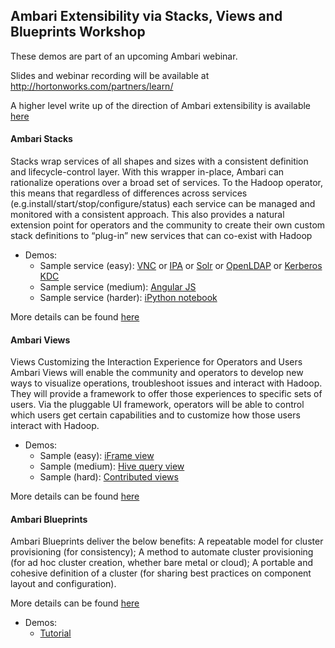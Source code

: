 ## Ambari Extensibility via Stacks, Views and Blueprints Workshop 

These demos are part of an upcoming Ambari webinar.

Slides and webinar recording will be available at http://hortonworks.com/partners/learn/

A higher level write up of the direction of Ambari extensibility is available [here](http://hortonworks.com/blog/future-apache-ambari/)

#### Ambari Stacks 
Stacks wrap services of all shapes and sizes with a consistent definition and lifecycle-control layer. With this wrapper in-place, Ambari can rationalize operations over a broad set of services.
To the Hadoop operator, this means that regardless of differences across services (e.g.install/start/stop/configure/status) each service can be managed and monitored with a consistent approach.
This also provides a natural extension point for operators and the community to create their own custom stack definitions to “plug-in” new services that can co-exist with Hadoop

- Demos:
  - Sample service (easy): [VNC](https://github.com/abajwa-hw/vnc-stack) or [IPA](https://github.com/abajwa-hw/freeipa-stack) or [Solr](https://github.com/abajwa-hw/search-demo/tree/master/solr_stack) or [OpenLDAP](https://github.com/abajwa-hw/openldap-stack) or [Kerberos KDC](https://github.com/abajwa-hw/kdc-stack)
  - Sample service (medium): [Angular JS](https://github.com/abajwa-hw/search-demo)
  - Sample service (harder): [iPython notebook](https://github.com/randerzander/ipython-stack) 


More details can be found [here](https://cwiki.apache.org/confluence/display/AMBARI/Stacks+and+Services)


#### Ambari Views

Views Customizing the Interaction Experience for Operators and Users
Ambari Views will enable the community and operators to develop new ways to visualize operations, troubleshoot issues and interact with Hadoop. They will provide a framework to offer those experiences to specific sets of users. Via the pluggable UI framework, operators will be able to control which users get certain capabilities and to customize how those users interact with Hadoop.

- Demos:
  - Sample (easy): [iFrame view](https://github.com/abajwa-hw/iframe-view)
  - Sample (medium): [Hive query view](https://github.com/randerzander/servlet-view-example)
  - Sample (hard): [Contributed views](https://github.com/apache/ambari/tree/trunk/contrib/views)

More details can be found [here](https://cwiki.apache.org/confluence/display/AMBARI/Views)

#### Ambari Blueprints

Ambari Blueprints deliver the below benefits:
A repeatable model for cluster provisioning (for consistency);
A method to automate cluster provisioning (for ad hoc cluster creation, whether bare metal or cloud);
A portable and cohesive definition of a cluster (for sharing best practices on component layout and configuration).

More details can be found [here](https://cwiki.apache.org/confluence/display/AMBARI/Blueprints)

- Demos:
  - [Tutorial](http://hortonworks.com/blog/ambari-blueprints-delivers-missing-component-cluster-provisioning/)
   
